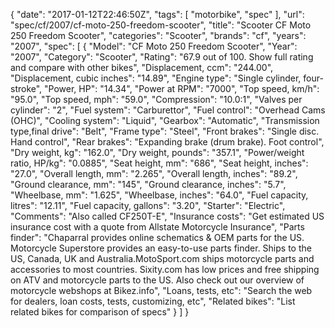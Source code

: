 {
    "date": "2017-01-12T22:46:50Z",
    "tags": [
        "motorbike",
        "spec"
    ],
    "url": "spec\/cf\/2007\/cf-moto-250-freedom-scooter",
    "title": "Scooter CF Moto 250 Freedom Scooter",
    "categories": "Scooter",
    "brands": "cf",
    "years": "2007",
    "spec": [
        {
            "Model": "CF Moto 250 Freedom Scooter",
            "Year": "2007",
            "Category": "Scooter",
            "Rating": "67.9 out of 100. Show full rating and compare with other bikes",
            "Displacement, ccm": "244.00",
            "Displacement, cubic inches": "14.89",
            "Engine type": "Single cylinder, four-stroke",
            "Power, HP": "14.34",
            "Power at RPM": "7000",
            "Top speed, km\/h": "95.0",
            "Top speed, mph": "59.0",
            "Compression": "10.0:1",
            "Valves per cylinder": "2",
            "Fuel system": "Carburettor",
            "Fuel control": "Overhead Cams (OHC)",
            "Cooling system": "Liquid",
            "Gearbox": "Automatic",
            "Transmission type,final drive": "Belt",
            "Frame type": "Steel",
            "Front brakes": "Single disc. Hand control",
            "Rear brakes": "Expanding brake (drum brake). Foot control",
            "Dry weight, kg": "162.0",
            "Dry weight, pounds": "357.1",
            "Power\/weight ratio, HP\/kg": "0.0885",
            "Seat height, mm": "686",
            "Seat height, inches": "27.0",
            "Overall length, mm": "2.265",
            "Overall length, inches": "89.2",
            "Ground clearance, mm": "145",
            "Ground clearance, inches": "5.7",
            "Wheelbase, mm": "1.625",
            "Wheelbase, inches": "64.0",
            "Fuel capacity, litres": "12.11",
            "Fuel capacity, gallons": "3.20",
            "Starter": "Electric",
            "Comments": "Also called CF250T-E",
            "Insurance costs": "Get estimated US insurance cost with a quote from Allstate Motorcycle Insurance",
            "Parts finder": "Chaparral provides online schematics & OEM parts for the US.   Motorcycle Superstore provides an easy-to-use parts finder. Ships to the US, Canada, UK and Australia.MotoSport.com ships motorcycle parts and accessories to most countries.    Sixity.com has low prices and free shipping on ATV and motorcycle parts to the US. Also check out our overview of motorcycle webshops at Bikez.info",
            "Loans, tests, etc": "Search the web for dealers, loan costs, tests, customizing, etc",
            "Related bikes": "List related bikes for comparison of specs"
        }
    ]
}